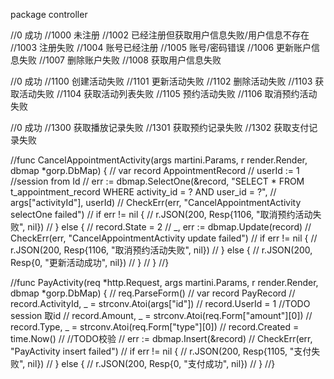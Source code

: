 package controller

//0    成功
//1000 未注册
//1002 已经注册但获取用户信息失败/用户信息不存在
//1003 注册失败
//1004 账号已经注册
//1005 账号/密码错误
//1006 更新账户信息失败
//1007 删除账户失败
//1008 获取用户信息失败

//0 成功
//1100 创建活动失败
//1101 更新活动失败
//1102 删除活动失败
//1103 获取活动失败
//1104 获取活动列表失败
//1105 预约活动失败
//1106 取消预约活动失败

//0 成功
//1300 获取播放记录失败
//1301 获取预约记录失败
//1302 获取支付记录失败

//func CancelAppointmentActivity(args martini.Params, r render.Render, dbmap *gorp.DbMap) {
//	var record AppointmentRecord
//	userId := 1 //session from Id
//	err := dbmap.SelectOne(&record, "SELECT * FROM t_appointment_record WHERE activity_id = ? AND user_id = ?",
//		args["activityId"], userId)
//	CheckErr(err, "CancelAppointmentActivity selectOne failed")
//	if err != nil {
//		r.JSON(200, Resp{1106, "取消预约活动失败", nil})
//	} else {
//		record.State = 2
//		_, err := dbmap.Update(record)
//		CheckErr(err, "CancelAppointmentActivity update failed")
//		if err != nil {
//			r.JSON(200, Resp{1106, "取消预约活动失败", nil})
//		} else {
//			r.JSON(200, Resp{0, "更新活动成功", nil})
//		}
//	}
//}

//func PayActivity(req *http.Request, args martini.Params, r render.Render, dbmap *gorp.DbMap) {
//	req.ParseForm()
//	var record PayRecord
//	record.ActivityId, _ = strconv.Atoi(args["id"])
//	record.UserId = 1 //TODO session 取id
//	record.Amount, _ = strconv.Atoi(req.Form["amount"][0])
//	record.Type, _ = strconv.Atoi(req.Form["type"][0])
//	record.Created = time.Now()
//	//TODO校验
//	err := dbmap.Insert(&record)
//	CheckErr(err, "PayActivity insert failed")
//	if err != nil {
//		r.JSON(200, Resp{1105, "支付失败", nil})
//	} else {
//		r.JSON(200, Resp{0, "支付成功", nil})
//	}
//}
